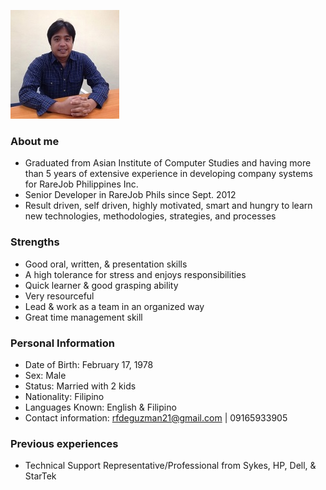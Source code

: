 ![me](img/id-sm.jpg)

### About me

- Graduated from Asian Institute of Computer Studies and having more than 5 years of extensive experience in
developing company systems for RareJob Philippines Inc.
- Senior Developer in RareJob Phils since Sept. 2012
- Result driven, self driven, highly motivated, smart and hungry to learn new technologies, methodologies, strategies, and processes

### Strengths

- Good oral, written, & presentation skills
- A high tolerance for stress and enjoys responsibilities
- Quick learner & good grasping ability
- Very resourceful
- Lead & work as a team in an organized way
- Great time management skill

### Personal Information

- Date of Birth: February 17, 1978
- Sex: Male
- Status: Married with 2 kids
- Nationality: Filipino
- Languages Known: English & Filipino
- Contact information: rfdeguzman21@gmail.com | 09165933905

### Previous experiences

- Technical Support Representative/Professional from Sykes, HP, Dell, & StarTek
